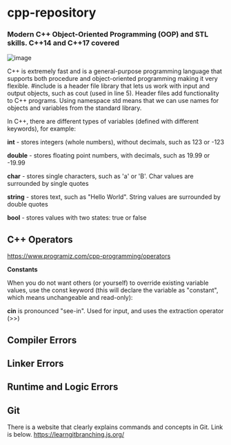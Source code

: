 # cpp-repository
 ### Modern C++ Object-Oriented Programming (OOP) and STL skills. C++14 and C++17 covered
![image](https://user-images.githubusercontent.com/43001724/183374094-dbfd42a1-a740-4b0b-9064-0c0d67c8723d.png)



C++ is extremely fast and is a general-purpose programming language that supports both procedure and object-oriented programming making it very flexible.
#include <iostream> is a header file library that lets us work with input and output objects, such as cout (used in line 5). 
Header files add functionality to C++ programs. Using namespace std means that we can use names for objects and variables from the standard library.

In C++, there are different types of variables (defined with different keywords), for example:

**int** - stores integers (whole numbers), without decimals, such as 123 or -123

**double** - stores floating point numbers, with decimals, such as 19.99 or -19.99

**char** - stores single characters, such as 'a' or 'B'. Char values are surrounded by single quotes

**string** - stores text, such as "Hello World". String values are surrounded by double quotes

**bool** - stores values with two states: true or false


## C++ Operators
https://www.programiz.com/cpp-programming/operators

**Constants**

When you do not want others (or yourself) to override existing variable values, use the const keyword (this will declare the variable as "constant", which means unchangeable and read-only):


**cin** is pronounced "see-in". Used for input, and uses the extraction operator (>>)

## Compiler Errors

## Linker Errors

## Runtime and Logic Errors


## Git
There is a website that clearly explains commands and concepts in Git. Link is below.
https://learngitbranching.js.org/
